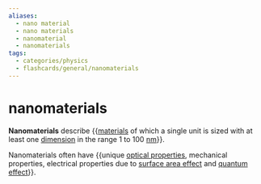 ```yaml
---
aliases:
  - nano material
  - nano materials
  - nanomaterial
  - nanomaterials
tags:
  - categories/physics
  - flashcards/general/nanomaterials
---
```


# nanomaterials

__Nanomaterials__ describe {{[materials](material.md) of which a single unit is sized with at least one [dimension](dimension.md) in the range 1 to 100 [nm](nanometer.md)}}. <!--SR:!2023-06-15,18,250-->

Nanomaterials often have {{unique [optical properties](optical%20properties.md), mechanical properties, electrical properties due to [surface area effect](surface-area-to-volume%20ratio.md) and [quantum effect](quantum%20mechanics.md)}}. <!--SR:!2023-06-16,21,250-->
